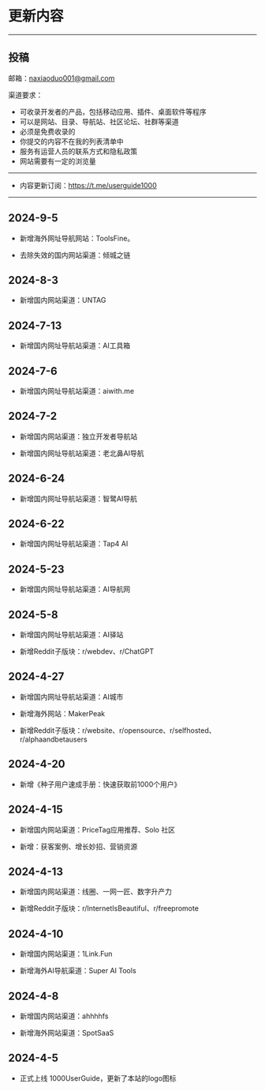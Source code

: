 # 更新内容

---

## 投稿

邮箱：naxiaoduo001@gmail.com

渠道要求：

  * 可收录开发者的产品，包括移动应用、插件、桌面软件等程序
  * 可以是网站、目录、导航站、社区论坛、社群等渠道
  * 必须是免费收录的
  * 你提交的内容不在我的列表清单中
  * 服务有运营人员的联系方式和隐私政策
  * 网站需要有一定的浏览量

---

  * 内容更新订阅：https://t.me/userguide1000

---

## 2024-9-5

- 新增海外网址导航网站：ToolsFine。

- 去除失效的国内网站渠道：倾城之链

## 2024-8-3

- 新增国内网站渠道：UNTAG

## 2024-7-13

- 新增国内网址导航站渠道：AI工具箱

## 2024-7-6

- 新增国内网址导航站渠道：aiwith.me

## 2024-7-2

- 新增国内网站渠道：独立开发者导航站

- 新增国内网址导航站渠道：老北鼻AI导航

## 2024-6-24

- 新增国内网址导航站渠道：智鹭AI导航

## 2024-6-22

- 新增国内网址导航站渠道：Tap4 AI

## 2024-5-23

- 新增国内网址导航站渠道：AI导航网

## 2024-5-8

- 新增国内网址导航站渠道：AI驿站

- 新增Reddit子版块：r/webdev、r/ChatGPT

## 2024-4-27

- 新增国内网址导航站渠道：AI城市

- 新增海外网站：MakerPeak

- 新增Reddit子版块：r/website、r/opensource、r/selfhosted、r/alphaandbetausers

## 2024-4-20

- 新增《种子用户速成手册：快速获取前1000个用户》

## 2024-4-15

- 新增国内网站渠道：PriceTag应用推荐、Solo 社区

- 新增：获客案例、增长妙招、营销资源

## 2024-4-13

- 新增国内网站渠道：线圈、一网一匠、数字升产力

- 新增Reddit子版块：r/InternetIsBeautiful、r/freepromote

## 2024-4-10

- 新增国内网站渠道：1Link.Fun

- 新增海外AI导航渠道：Super AI Tools

## 2024-4-8

- 新增国内网站渠道：ahhhhfs

- 新增海外网站渠道：SpotSaaS

## 2024-4-5

- 正式上线 1000UserGuide，更新了本站的logo图标





